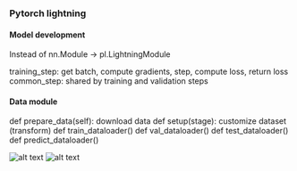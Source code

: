 ### Pytorch lightning

#### Model development

Instead of nn.Module -> pl.LightningModule

training_step: get batch, compute gradients, step, compute loss, return loss
common_step: shared by training and validation steps

#### Data module

def prepare_data(self):
    download data
def setup(stage):
    customize dataset (transform)
def train_dataloader()
def val_dataloader()
def test_dataloader()
def predict_dataloader()

![alt text](image.png)
![alt text](image-1.png)
